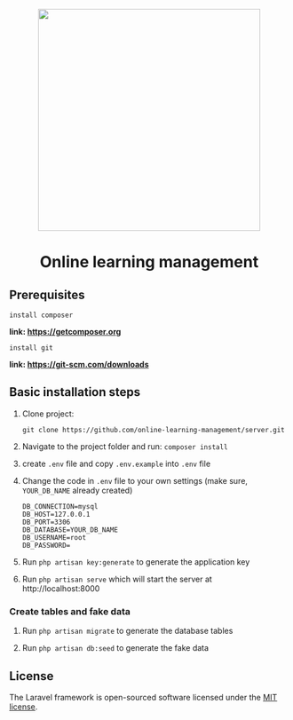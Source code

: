 <p align="center"><a href="https://laravel.com" target="_blank"><img src="https://raw.githubusercontent.com/laravel/art/master/logo-lockup/5%20SVG/2%20CMYK/1%20Full%20Color/laravel-logolockup-cmyk-red.svg" width="400"></a></p>

<h1 align="center">Online learning management</h1>

## Prerequisites

`install composer`

**link: https://getcomposer.org**

`install git`

**link: https://git-scm.com/downloads**

## Basic installation steps

1. Clone project:

    ```shell
    git clone https://github.com/online-learning-management/server.git
    ```

1. Navigate to the project folder and run: `composer install`

1. create `.env` file and copy `.env.example` into `.env` file

1. Change the code in `.env` file to your own settings (make sure, `YOUR_DB_NAME` already created)

    ```.env
    DB_CONNECTION=mysql
    DB_HOST=127.0.0.1
    DB_PORT=3306
    DB_DATABASE=YOUR_DB_NAME
    DB_USERNAME=root
    DB_PASSWORD=
    ```

1. Run `php artisan key:generate` to generate the application key

1. Run `php artisan serve` which will start the server at http://localhost:8000

### Create tables and fake data

1. Run `php artisan migrate` to generate the database tables

1. Run `php artisan db:seed` to generate the fake data

## License

The Laravel framework is open-sourced software licensed under the [MIT license](https://opensource.org/licenses/MIT).
